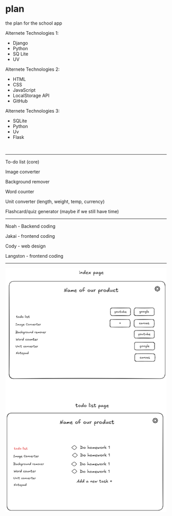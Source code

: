 # plan
the plan for the school app

Alternete Technologies 1:
- Django 
- Python
- SQ Lite
- UV

Alternete Technologies 2:
- HTML
- CSS
- JavaScript
- LocalStorage API
- GitHub 

Alternete Technologies 3:
- SQLite
- Python
- Uv 
- Flask
<br>

---

To-do list (core)

Image converter

Background remover 

Word counter

Unit converter (length, weight, temp, currency)

Flashcard/quiz generator (maybe if we still have time)

---

Noah - Backend coding

Jakai - frontend coding

Cody - web design 

Langston - frontend coding

---

![pic](image.png)
